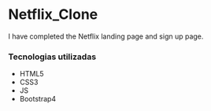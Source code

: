 # Netflix_Clone

I have completed the Netflix landing page and sign up page.


### Tecnologias utilizadas 
- HTML5
- CSS3
- JS
- Bootstrap4








